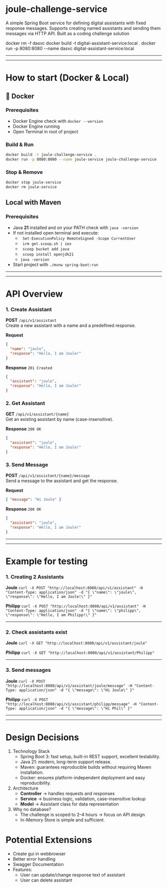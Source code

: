# joule-challenge-service

A simple Spring Boot service for defining digital assistants with fixed response messages. Supports creating named assistants and sending them messages via HTTP API. Built as a coding challenge solution

docker rm -f dasvc
docker build -t digital-assistant-service:local .
docker run -p 8080:8080 --name dasvc digital-assistant-service:local

---

---

# How to start (Docker & Local)

## 🐳 Docker

### Prerequisites

- Docker Engine check with `docker --version`
- Docker Engine running
- Open Terminal in root of project

### Build & Run

```bash
docker build -t joule-challenge-service .
docker run -p 8080:8080 --name joule-service joule-challenge-service
```

### Stop & Remove

```bash
docker stop joule-service
docker rm joule-service
```

## Local with Maven

### Prerequisites

- Java **21** installed and on your PATH check with `java -version`
- If not installed open terminal and execute:
  - ` Set-ExecutionPolicy RemoteSigned -Scope CurrentUser`
  - ` irm get.scoop.sh | iex`
  - ` scoop bucket add java`
  - ` scoop install openjdk21`
  - `java -version`
- Start project with `./mvnw spring-boot:run`

---

---

# API Overview

### 1. Create Assistant

**POST** `/api/v1/assistant`  
Create a new assistant with a name and a predefined response.

**Request**

```json
{
  "name": "joule",
  "response": "Hello, I am Joule!"
}
```

**Response** `201 Created`

```json
{
  "assistant": "joule",
  "response": "Hello, I am Joule!"
}
```

### 2. Get Assistant

**GET** `/api/v1/assistant/{name}`  
Get an existing assistant by name (case-insensitive).

**Response** `200 OK`

```json
{
  "assistant": "joule",
  "response": "Hello, I am Joule!"
}
```

### 3. Send Message

**POST** `/api/v1/assistant/{name}/message`  
Send a message to the assistant and get the response.

**Request**

```json
{ "message": "Hi Joule" }
```

**Response** `200 OK`

```json
{
  "assistant": "joule",
  "response": "Hello, I am Joule!"
}
```

---

---

# Example for testing

### 1. Creating 2 Assistants

**Joule**
`curl -X POST "http://localhost:8080/api/v1/assistant" -H "Content-Type: application/json" -d "{ \"name\": \"joule\", \"response\": \"Hello, I am Joule!\" }"`

**Philipp**
`curl -X POST "http://localhost:8080/api/v1/assistant" -H "Content-Type: application/json" -d "{ \"name\": \"philipp\", \"response\": \"Hello, I am Philipp!\" }"`

---

### 2. Check assistants exist

**Joule**
`curl -X GET "http://localhost:8080/api/v1/assistant/joule"`

**Philipp**
`curl -X GET "http://localhost:8080/api/v1/assistant/Philipp"`

---

### 3. Send messages

**Joule**
`curl -X POST "http://localhost:8080/api/v1/assistant/joule/message" -H "Content-Type: application/json" -d "{ \"message\": \"Hi Joule\" }"`

**Philipp**
`curl -X POST "http://localhost:8080/api/v1/assistant/philipp/message" -H "Content-Type: application/json" -d "{ \"message\": \"Hi Phil\" }"`

---

---

# Design Decisions

1. Technology Stack
   - Spring Boot 3: fast setup, built-in REST support, excellent testability.
   - Java 21: modern, long-term support release.
   - Maven: guarantees reproducible builds without requiring Maven installation.
   - Docker: ensures platform-independent deployment and easy reproducibility.
2. Architecture
   - **Controller** → handles requests and responses
   - **Service** → business logic, validation, case-insensitive lookup
   - **Model** → Assistant class for data representation
3. Why no database?
   - The challenge is scoped to 2–4 hours → focus on API design
   - In-Memory Store is simple and sufficient.

# Potential Extensions

- Create gui in webbrowser
- Better error handling
- Swagger Documentation
- Features:
  - User can update/change response text of assistant
  - User can delete assistant
